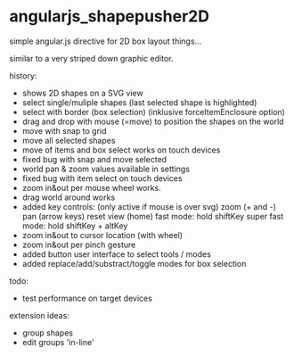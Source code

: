 # angularjs_shapepusher2D
simple angular.js directive for 2D box layout things...

similar to a very striped down graphic editor.



history:
- shows 2D shapes on a SVG view
- select single/muliple shapes (last selected shape is highlighted)
- select with border (box selection) (inklusive forceItemEnclosure option)
- drag and drop with mouse (=move) to position the shapes on the world
- move with snap to grid
- move all selected shapes
- move of items and box select works on touch devices
- fixed bug with snap and move selected
- world pan & zoom values available in settings
- fixed bug with item select on touch devices
- zoom in&out per mouse wheel works.
- drag world around works
- added key controls: (only active if mouse is over svg)
    zoom (+ and -)
    pan (arrow keys)
    reset view (home)
    fast mode: hold shiftKey
    super fast mode: hold shiftKey + altKey
- zoom in&out to cursor location (with wheel)
- zoom in&out per pinch gesture
- added button user interface to select tools / modes
- added replace/add/substract/toggle modes for box selection


todo:
- test performance on target devices

extension ideas:
- group shapes
- edit groups 'in-line'
